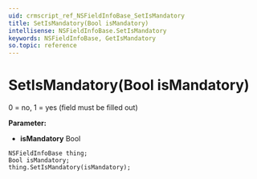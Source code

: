 ```yaml
---
uid: crmscript_ref_NSFieldInfoBase_SetIsMandatory
title: SetIsMandatory(Bool isMandatory)
intellisense: NSFieldInfoBase.SetIsMandatory
keywords: NSFieldInfoBase, GetIsMandatory
so.topic: reference
---
```


# SetIsMandatory(Bool isMandatory)

0 = no, 1 = yes (field must be filled out)

**Parameter:** 
 - **isMandatory** Bool

```crmscript
NSFieldInfoBase thing;
Bool isMandatory;
thing.SetIsMandatory(isMandatory);
```

